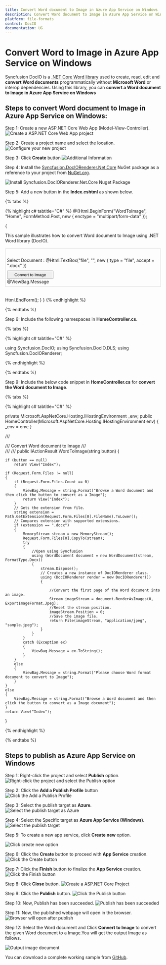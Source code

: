 ```yaml
---
title: Convert Word document to Image in Azure App Service on Windows | Syncfusion
description: Convert Word document to Image in Azure App Service on Windows using .NET Core Word (DocIO) library without Microsoft Word or interop dependencies.
platform: file-formats
control: DocIO
documentation: UG
---
```


# Convert Word to Image in Azure App Service on Windows

Syncfusion  DocIO is a [.NET Core Word library](https://www.syncfusion.com/document-processing/word-framework/net/word-library) used to create, read, edit and **convert Word documents** programmatically without **Microsoft Word** or interop dependencies. Using this library, you can **convert a Word document to Image in Azure App Service on Windows**

## Steps to convert Word document to Image in Azure App Service on Windows:

Step 1: Create a new ASP.NET Core Web App (Model-View-Controller).
![Create a ASP.NET Core Web App project](Azure_Images/App_Service_Linux/Create-Project-WordtoPDF.png)

Step 2: Create a project name and select the location.
![Configure your new project](Azure_Images/App_Service_Linux/Configure_Project_WordtoImage.png)

Step 3: Click **Create** button
![Additional Information](Azure_Images/App_Service_Linux/Additional_Information_WordtoPDF.png)

Step 4: Install the [Syncfusion.DocIORenderer.Net.Core](https://www.nuget.org/packages/Syncfusion.DocIORenderer.Net.Core) NuGet package as a reference to your project from [NuGet.org](https://www.nuget.org/).

![Install Syncfusion.DocIORenderer.Net.Core Nuget Package](Azure_Images/App_Service_Linux/Syncfusion_Nuget_Package_WordtoPDF.png)

Step 5: Add a new button in the **Index.cshtml** as shown below.

{% tabs %}

{% highlight c# tabtitle="C#" %}
@{Html.BeginForm("WordToImage", "Home", FormMethod.Post, new { enctype = "multipart/form-data" });
 
{
    <div class="Common">
        <div class="tablediv">
            <div class="rowdiv">
                This sample illustrates how to convert Word document to Image using .NET Word library (DocIO).
            </div>
            &nbsp;
            <div class="rowdiv" style="border-width: 0.5px;border-style:solid; border-color: lightgray; padding: 1px 5px 7px 5px">             
                <div class="rowdiv" style="margin-top: 10px">
                    <div class="celldiv">
                        Select Document :
                        @Html.TextBox("file", "", new { type = "file", accept = ".docx" }) <br />
                    </div>
                    <div class="rowdiv" style="margin-top: 8px">
                        <input class="buttonStyle" type="submit" value="Convert to Image" name="button" style="width:150px;height:27px" />
                        <br />
                        <div class="text-danger">
                                @ViewBag.Message
                        </div>
                    </div>
                </div>
            </div>
            <br />    
        </div>
    </div>
    Html.EndForm();
    }
}
{% endhighlight %}

{% endtabs %}

Step 6: Include the following namespaces in **HomeController.cs**.

{% tabs %}

{% highlight c# tabtitle="C#" %}

using Syncfusion.DocIO;
using Syncfusion.DocIO.DLS;
using Syncfusion.DocIORenderer;


{% endhighlight %}

{% endtabs %}

Step 9: Include the below code snippet in **HomeController.cs** for  **convert the Word document to Image**. 

{% tabs %}

{% highlight c# tabtitle="C#" %}

private Microsoft.AspNetCore.Hosting.IHostingEnvironment _env;
public HomeController(Microsoft.AspNetCore.Hosting.IHostingEnvironment env)
{
    _env = env;
}

/// <summary>
/// Convert Word document to Image
/// </summary>
/// <param name="button"></param>
/// <returns></returns>
public IActionResult WordToImage(string button)
{

    if (button == null)
        return View("Index");

    if (Request.Form.Files != null)
    {
        if (Request.Form.Files.Count == 0)
        {
            ViewBag.Message = string.Format("Browse a Word document and then click the button to convert as a Image");
            return View("Index");
        }
        // Gets the extension from file.
        string extension = Path.GetExtension(Request.Form.Files[0].FileName).ToLower();
        // Compares extension with supported extensions.
        if (extension == ".docx")
        {
            MemoryStream stream = new MemoryStream();
            Request.Form.Files[0].CopyTo(stream);
            try
            {
                //Open using Syncfusion
                using (WordDocument document = new WordDocument(stream, FormatType.Docx))
                {
                    stream.Dispose();
                    // Creates a new instance of DocIORenderer class.
                    using (DocIORenderer render = new DocIORenderer())
                    {

                        //Convert the first page of the Word document into an image.
                        Stream imageStream = document.RenderAsImages(0, ExportImageFormat.Jpeg);
                        //Reset the stream position.
                        imageStream.Position = 0;
                        //Save the image file.
                        return File(imageStream, "application/jpeg", "sample.jpeg");
                    }
                }
            }
            catch (Exception ex)
            {
                ViewBag.Message = ex.ToString();
            }
        }
        else
        {
            ViewBag.Message = string.Format("Please choose Word format document to convert to Image");
        }
    }
    else
    {
        ViewBag.Message = string.Format("Browse a Word document and then click the button to convert as a Image document");
    }
    return View("Index");
}

{% endhighlight %}

{% endtabs %}

## Steps to publish as Azure App Service on Windows

Step 1: Right-click the project and select **Publish** option.
![Right-click the project and select the Publish option](Azure_Images/App_Service_Linux/Publish_WordtoImage.png)

Step 2: Click the **Add a Publish Profile** button
![Click the Add a Publish Profile](Azure_Images/App_Service_Linux/Publish_Profile_WordtoPDF.png)

Step 3: Select the publish target as **Azure**.
![Select the publish target as Azure](Azure_Images/App_Service_Linux/Publish_Target_WordtoPDF.png)

Step 4: Select the Specific target as **Azure App Service (Windows)**.
![Select the publish target](Azure_Images/App_Service_Windows/Specific_Target_WordtoPDF.png)

Step 5: To create a new app service, click **Create new** option.

![Click create new option](Azure_Images/App_Service_Linux/Create_New_App_Service_WordtoPDF.png)


Step 6: Click the **Create** button to proceed with **App Service** creation.
![Click the Create button](Azure_Images/App_Service_Linux/Hosting_Plan_WordtoImage.png)

Step 7: Click the **Finish** button to finalize the **App Service** creation.
![Click the Finish button](Azure_Images/App_Service_Linux/App_Service_WordtoImage.png)

Step 8: Click **Close** button.
![Create a ASP.NET Core  Project](Azure_Images/App_Service_Linux/Publish_Finish_WordtoImage.png)

Step 9: Click the **Publish** button.
![Click the Publish button](Azure_Images/App_Service_Linux/Before_Publish_WordtoPDF.png)

Step 10: Now, Publish has been succeeded.
![Publish has been succeeded](Azure_Images/App_Service_Linux/After_Publish_WordtoImage.png)

Step 11: Now, the published webpage will open in the browser. 
![Browser will open after publish](Azure_Images/App_Service_Linux/Browser_WordtoImage.png)

Step 12: Select the Word document and Click **Convert to Image** to convert the given Word document to a Image.You will get the output Image as follows.

![Output image document](Azure_Images/App_Service_Linux/Output-WordtoImage.png)

You can download a complete working sample from [GitHub](https://github.com/SyncfusionExamples/DocIO-Examples/tree/main/Word-to-PDF-Conversion/Convert-Word-document-to-PDF/Azure/Azure_App_Service).
